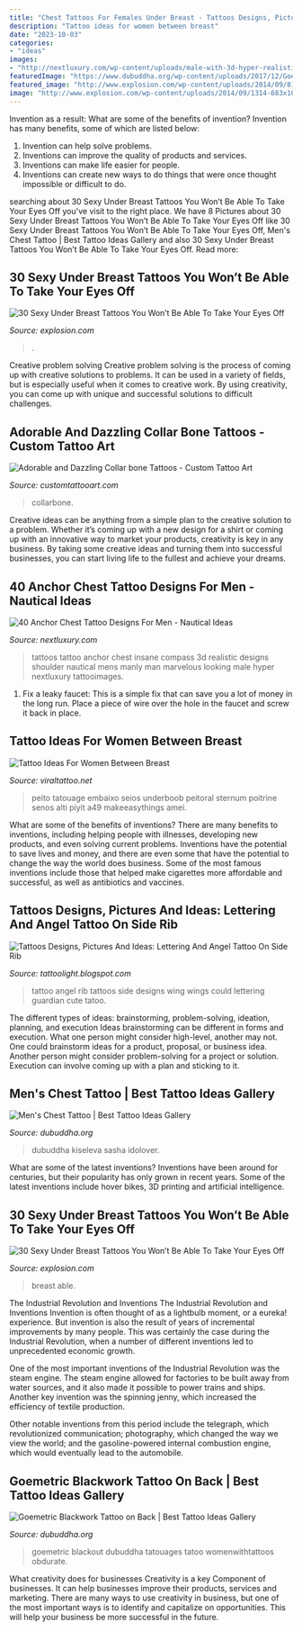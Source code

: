 ```yaml
---
title: "Chest Tattoos For Females Under Breast - Tattoos Designs, Pictures And Ideas: Lettering And Angel Tattoo On Side Rib"
description: "Tattoo ideas for women between breast"
date: "2023-10-03"
categories:
- "ideas"
images:
- "http://nextluxury.com/wp-content/uploads/male-with-3d-hyper-realistic-anchor-and-compass-chest-and-shoulder-tattoo.jpg"
featuredImage: "https://www.dubuddha.org/wp-content/uploads/2017/12/Goemetric-Blackwork-Tattoo-on-Back-by-Diamante-728x910.jpg"
featured_image: "http://www.explosion.com/wp-content/uploads/2014/09/812.jpg"
image: "http://www.explosion.com/wp-content/uploads/2014/09/1314-683x1024.jpg"
---
```



Invention as a result: What are some of the benefits of invention?
Invention has many benefits, some of which are listed below: 
1. Invention can help solve problems. 
2. Inventions can improve the quality of products and services. 
3. Inventions can make life easier for people. 
4. Inventions can create new ways to do things that were once thought impossible or difficult to do.

	

		
searching about 30 Sexy Under Breast Tattoos You Won’t Be Able To Take Your Eyes Off you've visit to the right place. We have 8 Pictures about 30 Sexy Under Breast Tattoos You Won’t Be Able To Take Your Eyes Off like 30 Sexy Under Breast Tattoos You Won’t Be Able To Take Your Eyes Off, Men&#039;s Chest Tattoo | Best Tattoo Ideas Gallery and also 30 Sexy Under Breast Tattoos You Won’t Be Able To Take Your Eyes Off. Read more:
		
    
## 30 Sexy Under Breast Tattoos You Won’t Be Able To Take Your Eyes Off

<img loading=lazy src="http://www.explosion.com/wp-content/uploads/2014/09/1314-683x1024.jpg" onerror="this.onerror=null;this.src='https://tse1.mm.bing.net/th?id=OIP.c0SLsEVtfL88it3DNY60oQHaLG&amp;pid=15.1';" alt="30 Sexy Under Breast Tattoos You Won’t Be Able To Take Your Eyes Off">

_Source: explosion.com_

>. 

	

Creative problem solving
Creative problem solving is the process of coming up with creative solutions to problems. It can be used in a variety of fields, but is especially useful when it comes to creative work. By using creativity, you can come up with unique and successful solutions to difficult challenges.

    
## Adorable And Dazzling Collar Bone Tattoos - Custom Tattoo Art

<img loading=lazy src="https://www.customtattooart.com/wp-content/uploads/2020/04/Collar-bone-Tattoos-20060315.jpg" onerror="this.onerror=null;this.src='https://tse4.mm.bing.net/th?id=OIP.kMsk7SfIlzGSVf87P1v8dAHaD4&amp;pid=15.1';" alt="Adorable and Dazzling Collar bone Tattoos - Custom Tattoo Art">

_Source: customtattooart.com_

>collarbone. 

	

Creative ideas can be anything from a simple plan to the creative solution to a problem. Whether it’s coming up with a new design for a shirt or coming up with an innovative way to market your products, creativity is key in any business. By taking some creative ideas and turning them into successful businesses, you can start living life to the fullest and achieve your dreams.

    
## 40 Anchor Chest Tattoo Designs For Men - Nautical Ideas

<img loading=lazy src="http://nextluxury.com/wp-content/uploads/male-with-3d-hyper-realistic-anchor-and-compass-chest-and-shoulder-tattoo.jpg" onerror="this.onerror=null;this.src='https://tse2.mm.bing.net/th?id=OIP.6o0MuRDXPXQuxDVQ50yLjAHaHa&amp;pid=15.1';" alt="40 Anchor Chest Tattoo Designs For Men - Nautical Ideas">

_Source: nextluxury.com_

>tattoos tattoo anchor chest insane compass 3d realistic designs shoulder nautical mens manly man marvelous looking male hyper nextluxury tattooimages. 

	

1. Fix a leaky faucet: This is a simple fix that can save you a lot of money in the long run. Place a piece of wire over the hole in the faucet and screw it back in place.

    
## Tattoo Ideas For Women Between Breast

<img loading=lazy src="https://i.pinimg.com/736x/3d/14/7c/3d147c48fb1dc03d8d779a9296e0fdf7.jpg" onerror="this.onerror=null;this.src='https://tse2.mm.bing.net/th?id=OIP.9Ut6oCJasmR03s5JjVgHVgHaJ3&amp;pid=15.1';" alt="Tattoo Ideas For Women Between Breast">

_Source: viraltattoo.net_

>peito tatouage embaixo seios underboob peitoral sternum poitrine senos alti piyit a49 makeeasythings amei. 

	

What are some of the benefits of inventions?
There are many benefits to inventions, including helping people with illnesses, developing new products, and even solving current problems. Inventions have the potential to save lives and money, and there are even some that have the potential to change the way the world does business. Some of the most famous inventions include those that helped make cigarettes more affordable and successful, as well as antibiotics and vaccines.

    
## Tattoos Designs, Pictures And Ideas: Lettering And Angel Tattoo On Side Rib

<img loading=lazy src="http://3.bp.blogspot.com/-uZl_Te9UvEA/Un0SIWe8aCI/AAAAAAAAAgw/jIk_gvC486w/s1600/Lettering+And+Angel+Tattoo+On+Side+Rib.jpg" onerror="this.onerror=null;this.src='https://tse4.mm.bing.net/th?id=OIP.p31MLjRreWxohjpvUZWXmAHaKF&amp;pid=15.1';" alt="Tattoos Designs, Pictures And Ideas: Lettering And Angel Tattoo On Side Rib">

_Source: tattoolight.blogspot.com_

>tattoo angel rib tattoos side designs wing wings could lettering guardian cute tatoo. 

	

The different types of ideas: brainstorming, problem-solving, ideation, planning, and execution
Ideas brainstorming can be different in forms and execution. What one person might consider high-level, another may not. One could brainstorm ideas for a product, proposal, or business idea. Another person might consider problem-solving for a project or solution. Execution can involve coming up with a plan and sticking to it.

    
## Men&#039;s Chest Tattoo | Best Tattoo Ideas Gallery

<img loading=lazy src="http://www.dubuddha.org/wp-content/uploads/2016/06/Mens-Chest-Tattoo-by-Sasha-Kiseleva.jpg" onerror="this.onerror=null;this.src='https://tse3.mm.bing.net/th?id=OIP.0RnfOkZTq7aSiMG1U3kK1AHaJQ&amp;pid=15.1';" alt="Men&#039;s Chest Tattoo | Best Tattoo Ideas Gallery">

_Source: dubuddha.org_

>dubuddha kiseleva sasha idolover. 

	

What are some of the latest inventions?
Inventions have been around for centuries, but their popularity has only grown in recent years. Some of the latest inventions include hover bikes, 3D printing and artificial intelligence.

    
## 30 Sexy Under Breast Tattoos You Won’t Be Able To Take Your Eyes Off

<img loading=lazy src="http://www.explosion.com/wp-content/uploads/2014/09/812.jpg" onerror="this.onerror=null;this.src='https://tse2.mm.bing.net/th?id=OIP.vGSeoXcNjgjOyiYqfcN6rgHaJ3&amp;pid=15.1';" alt="30 Sexy Under Breast Tattoos You Won’t Be Able To Take Your Eyes Off">

_Source: explosion.com_

>breast able. 

	

The Industrial Revolution and Inventions
The Industrial Revolution and Inventions
Invention is often thought of as a lightbulb moment, or a eureka! experience. But invention is also the result of years of incremental improvements by many people. This was certainly the case during the Industrial Revolution, when a number of different inventions led to unprecedented economic growth.

One of the most important inventions of the Industrial Revolution was the steam engine. The steam engine allowed for factories to be built away from water sources, and it also made it possible to power trains and ships. Another key invention was the spinning jenny, which increased the efficiency of textile production.

Other notable inventions from this period include the telegraph, which revolutionized communication; photography, which changed the way we view the world; and the gasoline-powered internal combustion engine, which would eventually lead to the automobile.

    
## Goemetric Blackwork Tattoo On Back | Best Tattoo Ideas Gallery

<img loading=lazy src="https://www.dubuddha.org/wp-content/uploads/2017/12/Goemetric-Blackwork-Tattoo-on-Back-by-Diamante-728x910.jpg" onerror="this.onerror=null;this.src='https://tse3.mm.bing.net/th?id=OIP.SJ-0FkNdLJPy9UmL6YCvgQHaJQ&amp;pid=15.1';" alt="Goemetric Blackwork Tattoo on Back | Best Tattoo Ideas Gallery">

_Source: dubuddha.org_

>goemetric blackout dubuddha tatouages tatoo womenwithtattoos obdurate. 

	

What creativity does for businesses
Creativity is a key Component of businesses. It can help businesses improve their products, services and marketing. There are many ways to use creativity in business, but one of the most important ways is to identify and capitalize on opportunities. This will help your business be more successful in the future.

